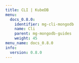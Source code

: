 ```yaml
---
title: CLI | KubeDB
menu:
  docs_0.8.0:
    identifier: mg-cli-mongodb
    name: Cli
    parent: mg-mongodb-guides
    weight: 45
menu_name: docs_0.8.0
info:
  version: 0.8.0
---
```


